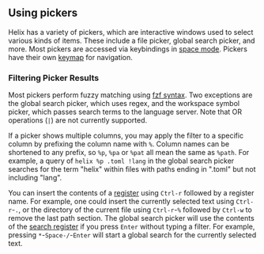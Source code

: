 ## Using pickers

Helix has a variety of pickers, which are interactive windows used to select various kinds of items. These include a file picker, global search picker, and more. Most pickers are accessed via keybindings in [space mode](./keymap.md#space-mode). Pickers have their own [keymap](./keymap.md#picker) for navigation.

### Filtering Picker Results

Most pickers perform fuzzy matching using [fzf syntax](https://github.com/junegunn/fzf?tab=readme-ov-file#search-syntax). Two exceptions are the global search picker, which uses regex, and the workspace symbol picker, which passes search terms to the language server. Note that OR operations (`|`) are not currently supported.

If a picker shows multiple columns, you may apply the filter to a specific column by prefixing the column name with `%`. Column names can be shortened to any prefix, so `%p`, `%pa` or `%pat` all mean the same as `%path`. For example, a query of `helix %p .toml !lang` in the global search picker searches for the term "helix" within files with paths ending in ".toml" but not including "lang".

You can insert the contents of a [register](./registers.md) using `Ctrl-r` followed by a register name. For example, one could insert the currently selected text using `Ctrl-r`-`.`, or the directory of the current file using `Ctrl-r`-`%` followed by `Ctrl-w` to remove the last path section. The global search picker will use the contents of the [search register](./registers.md#default-registers) if you press `Enter` without typing a filter. For example, pressing `*`-`Space-/`-`Enter` will start a global search for the currently selected text.
